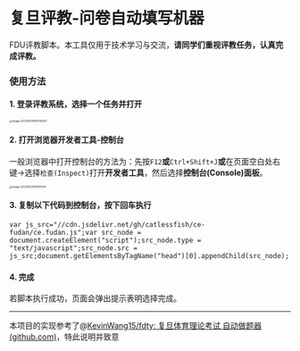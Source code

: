 # 复旦评教-问卷自动填写机器
FDU评教脚本。本工具仅用于技术学习与交流，**请同学们重视评教任务，认真完成评教。**



### 使用方法

#### 1. 登录评教系统，选择一个任务并打开

<img src="E:\Dev\ce-fudan\assets\image-20230509190759207.png" alt="image-20230509190759207" style="zoom:33%;" />



#### 2. 打开浏览器开发者工具-控制台

一般浏览器中打开控制台的方法为：先按`F12`**或**`Ctrl+Shift+J`**或**在页面空白处右键->选择`检查(Inspect)`打开**开发者工具**，然后选择**控制台(Console)面板**。

<img src="E:\Dev\ce-fudan\assets\image-20230509191611044.png" alt="image-20230509191611044" style="zoom:33%;" />



#### 3. 复制以下代码到控制台，按下回车执行

```
var js_src="//cdn.jsdelivr.net/gh/catlessfish/ce-fudan/ce.fudan.js";var src_node = document.createElement("script");src_node.type = "text/javascript";src_node.src = js_src;document.getElementsByTagName("head")[0].appendChild(src_node);
```



#### 4. 完成

若脚本执行成功，页面会弹出提示表明选择完成。



------

本项目的实现参考了@[KevinWang15/fdty: 复旦体育理论考试 自动做题器 (github.com)](https://github.com/KevinWang15/fdty)，特此说明并致意
